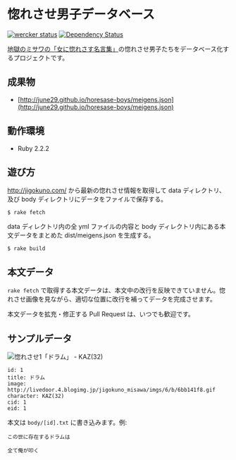 # 惚れさせ男子データベース

[![wercker status](https://app.wercker.com/status/70d0de7c4a2241db998327619279d4fd/s "wercker status")](https://app.wercker.com/project/bykey/70d0de7c4a2241db998327619279d4fd) [![Dependency Status](https://gemnasium.com/june29/horesase-boys.png)](https://gemnasium.com/june29/horesase-boys)

[地獄のミサワの「女に惚れさす名言集」](http://jigokuno.com/ "地獄のミサワの「女に惚れさす名言集」")の惚れさせ男子たちをデータベース化するプロジェクトです。

## 成果物

- [http://june29.github.io/horesase-boys/meigens.json](http://june29.github.io/horesase-boys/meigens.json)

## 動作環境

- Ruby 2.2.2

## 遊び方

http://jigokuno.com/ から最新の惚れさせ情報を取得して data ディレクトリ、及び body ディレクトリにデータをファイルで保存する。

```
$ rake fetch
```

data ディレクトリ内の全 yml ファイルの内容と body ディレクトリ内にある本文データをまとめた dist/meigens.json を生成する。

```
$ rake build
```

## 本文データ

`rake fetch` で取得する本文データは、本文中の改行を反映できていません。惚れさせ画像を見ながら、適切な位置に改行を補ってデータを完成させます。

本文データを拡充・修正する Pull Request は、いつでも歓迎です。

## サンプルデータ

![惚れさせ1「ドラム」 - KAZ(32)](http://livedoor.4.blogimg.jp/jigokuno_misawa/imgs/6/b/6bb141f8.gif)

```
id: 1
title: ドラム
image: http://livedoor.4.blogimg.jp/jigokuno_misawa/imgs/6/b/6bb141f8.gif
character: KAZ(32)
cid: 1
eid: 1
```

本文は `body/[id].txt` に書き込みます。例:

```
この世に存在するドラムは

全て俺が叩く
```
